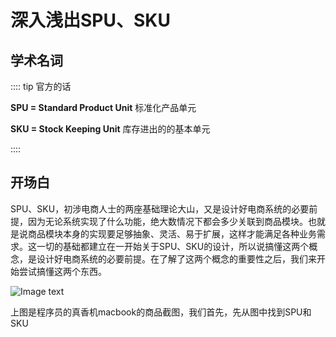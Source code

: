 # 深入浅出SPU、SKU

## 学术名词

:::: tip 官方的话

**SPU = Standard Product Unit** 标准化产品单元

**SKU = Stock Keeping Unit** 库存进出的的基本单元

::::

## 开场白

SPU、SKU，初涉电商人士的两座基础理论大山，又是设计好电商系统的必要前提，因为无论系统实现了什么功能，绝大数情况下都会多少关联到商品模块。也就是说商品模块本身的实现要足够抽象、灵活、易于扩展，这样才能满足各种业务需求。这一切的基础都建立在一开始关于SPU、SKU的设计，所以说搞懂这两个概念，是设计好电商系统的必要前提。在了解了这两个概念的重要性之后，我们来开始尝试搞懂这两个东西。

![Image text](http://hulincloud.cn/images/vuepress/macbook.jpg)

上图是程序员的真香机macbook的商品截图，我们首先，先从图中找到SPU和SKU











